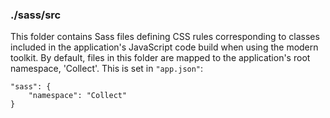 ### ./sass/src

This folder contains Sass files defining CSS rules corresponding to classes
included in the application's JavaScript code build when using the modern toolkit.
By default, files in this folder are mapped to the application's root namespace, 'Collect'.
This is set in `"app.json"`:

    "sass": {
        "namespace": "Collect"
    }